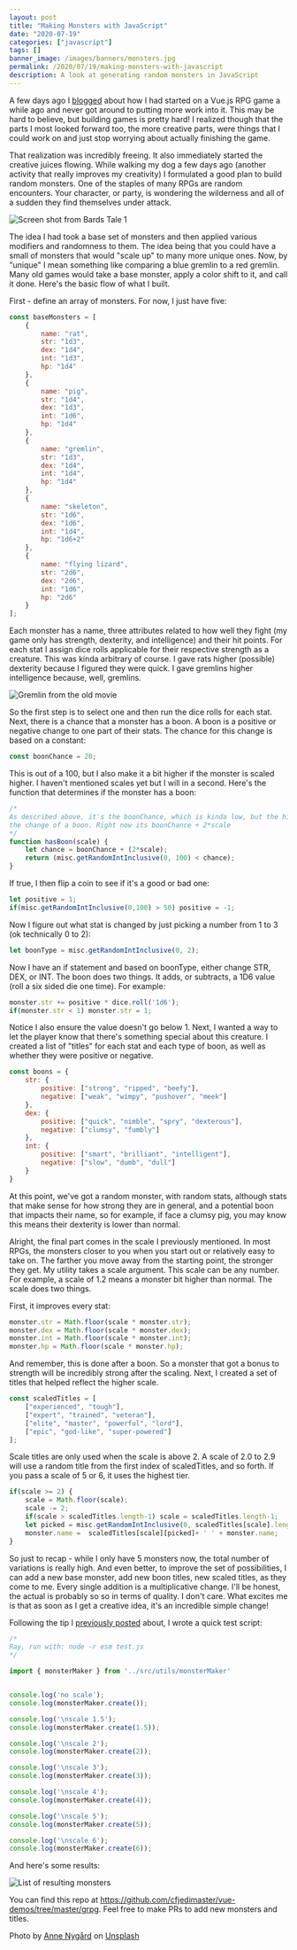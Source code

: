 ```yaml
---
layout: post
title: "Making Monsters with JavaScript"
date: "2020-07-19"
categories: ["javascript"]
tags: []
banner_image: /images/banners/monsters.jpg
permalink: /2020/07/19/making-monsters-with-javascript
description: A look at generating random monsters in JavaScript
---
```


A few days ago I [blogged](https://www.raymondcamden.com/2020/07/17/testing-vuejs-application-files-that-arent-components) about how I had started on a Vue.js RPG game a while ago and never got around to putting more work into it. This may be hard to believe, but building games is pretty hard! I realized though that the parts I most looked forward too, the more creative parts, were things that I could work on and just stop worrying about actually finishing the game. 

That realization was incredibly freeing. It also immediately started the creative juices flowing. While walking my dog a few days ago (another activity that really improves my creativity) I formulated a good plan to build random monsters. One of the staples of many RPGs are random encounters. Your character, or party, is wondering the wilderness and all of a sudden they find themselves under attack.

<p>
<img data-src="https://static.raymondcamden.com/images/2020/07/bt1.gif" alt="Screen shot from Bards Tale 1" class="lazyload imgborder imgcenter">
</p>

The idea I had took a base set of monsters and then applied various modifiers and randomness to them. The idea being that you could have a small of monsters that would "scale up" to many more unique ones. Now, by "unique" I mean something like comparing a blue gremlin to a red gremlin. Many old games would take a base monster, apply a color shift to it, and call it done. Here's the basic flow of what I built.

First - define an array of monsters. For now, I just have five: 

```js
const baseMonsters = [
	{
		name: "rat", 
		str: "1d3", 
		dex: "1d4",
		int: "1d3", 
		hp: "1d4"
	},
	{
		name: "pig",
		str: "1d4", 
		dex: "1d3", 
		int: "1d6", 
		hp: "1d4"
	}, 
	{
		name: "gremlin", 
		str: "1d3", 
		dex: "1d4", 
		int: "1d4", 
		hp: "1d4"
	}, 
	{
		name: "skeleton", 
		str: "1d6", 
		dex: "1d6", 
		int: "1d4", 
		hp: "1d6+2"
	},
	{
		name: "flying lizard", 
		str: "2d6", 
		dex: "2d6", 
		int: "1d6", 
		hp: "2d6"
	}
];
```

Each monster has a name, three attributes related to how well they fight (my game only has strength, dexterity, and intelligence) and their hit points. For each stat I assign dice rolls applicable for their respective strength as a creature. This was kinda arbitrary of course. I gave rats higher (possible) dexterity because I figured they were quick. I gave gremlins higher intelligence because, well, gremlins. 

<p>
<img data-src="https://static.raymondcamden.com/images/2020/07/gremlin.jpg" alt="Gremlin from the old movie" class="lazyload imgborder imgcenter">
</p>

So the first step is to select one and then run the dice rolls for each stat. Next, there is a chance that a monster has a boon. A boon is a positive or negative change to one part of their stats. The chance for this change is based on a constant:

```js
const boonChance = 20;
```

This is out of a 100, but I also make it a bit higher if the monster is scaled higher. I haven't mentioned scales yet but I will in a second. Here's the function that determines if the monster has a boon:

```js
/*
As described above, it's the boonChance, which is kinda low, but the higher the scale, the higher
the change of a boon. Right now its boonChance + 2*scale
*/
function hasBoon(scale) {
	let chance = boonChance + (2*scale);
	return (misc.getRandomIntInclusive(0, 100) < chance);
}
```

If true, I then flip a coin to see if it's a good or bad one:

```js
let positive = 1;
if(misc.getRandomIntInclusive(0,100) > 50) positive = -1;
```

Now I figure out what stat is changed by just picking a number from 1 to 3 (ok technically 0 to 2):

```js
let boonType = misc.getRandomIntInclusive(0, 2);
```

Now I have an if statement and based on boonType, either change STR, DEX, or INT. The boon does two things. It adds, or subtracts, a 1D6 value (roll a six sided die one time). For example:

```js
monster.str += positive * dice.roll('1d6');
if(monster.str < 1) monster.str = 1;
```

Notice I also ensure the value doesn't go below 1. Next, I wanted a way to let the player know that there's something special about this creature. I created a list of "titles" for each stat and each type of boon, as well as whether they were positive or negative.

```js
const boons = {
	str: {
		positive: ["strong", "ripped", "beefy"], 
		negative: ["weak", "wimpy", "pushover", "meek"]
	}, 
	dex: {
		positive: ["quick", "nimble", "spry", "dexterous"], 
		negative: ["clumsy", "fumbly"]
	}, 
	int: {
		positive: ["smart", "brilliant", "intelligent"],
		negative: ["slow", "dumb", "dull"]
	}
}
```

At this point, we've got a random monster, with random stats, although stats that make sense for how strong they are in general, and a potential boon that impacts their name, so for example, if face a clumsy pig, you may know this means their dexterity is lower than normal.

Alright, the final part comes in the scale I previously mentioned. In most RPGs, the monsters closer to you when you start out or relatively easy to take on. The farther you move away from the starting point, the stronger they get. My utility takes a scale argument. This scale can be any number. For example, a scale of 1.2 means a monster bit higher than normal. The scale does two things.

First, it improves every stat:

```js
monster.str = Math.floor(scale * monster.str);
monster.dex = Math.floor(scale * monster.dex);
monster.int = Math.floor(scale * monster.int);
monster.hp = Math.floor(scale * monster.hp);
```

And remember, this is done after a boon. So a monster that got a bonus to strength will be incredibly strong after the scaling. Next, I created a set of titles that helped reflect the higher scale. 

```js
const scaledTitles = [
	["experienced", "tough"],
	["expert", "trained", "veteran"],
	["elite", "master", "powerful", "lord"],
	["epic", "god-like", "super-powered"]
];
```

Scale titles are only used when the scale is above 2. A scale of 2.0 to 2.9 will use a random title from the first index of scaledTitles, and so forth. If you pass a scale of 5 or 6, it uses the highest tier.

```js
if(scale >= 2) {
	scale = Math.floor(scale);
	scale -= 2;
	if(scale > scaledTitles.length-1) scale = scaledTitles.length-1;
	let picked = misc.getRandomIntInclusive(0, scaledTitles[scale].length-1);
	monster.name =  scaledTitles[scale][picked]+ ' ' + monster.name;
}
```

So just to recap - while I only have 5 monsters now, the total number of variations is really high. And even better, to improve the set of possibilities, I can add a new base monster, add new boon titles, new scaled titles, as they come to me. Every single addition is a multiplicative change. I'll be honest, the actual is probably so so in terms of quality. I don't care. What excites me is that as soon as I get a creative idea, it's an incredible simple change!

Following the tip I [previously posted](https://www.raymondcamden.com/2020/07/17/testing-vuejs-application-files-that-arent-components) about, I wrote a quick test script:

```js
/*
Ray, run with: node -r esm test.js
*/

import { monsterMaker } from '../src/utils/monsterMaker'


console.log('no scale');
console.log(monsterMaker.create());

console.log('\nscale 1.5');
console.log(monsterMaker.create(1.5));

console.log('\nscale 2');
console.log(monsterMaker.create(2));

console.log('\nscale 3');
console.log(monsterMaker.create(3));

console.log('\nscale 4');
console.log(monsterMaker.create(4));

console.log('\nscale 5');
console.log(monsterMaker.create(5));

console.log('\nscale 6');
console.log(monsterMaker.create(6));
```

And here's some results:

<p>
<img data-src="https://static.raymondcamden.com/images/2020/07/monsters.jpg" alt="List of resulting monsters" class="lazyload imgborder imgcenter">
</p>

You can find this repo at <https://github.com/cfjedimaster/vue-demos/tree/master/grpg>. Feel free to make PRs to add new monsters and titles.

<span>Photo by <a href="https://unsplash.com/@polarmermaid?utm_source=unsplash&amp;utm_medium=referral&amp;utm_content=creditCopyText">Anne Nygård</a> on <a href="https://unsplash.com/s/photos/monsters?utm_source=unsplash&amp;utm_medium=referral&amp;utm_content=creditCopyText">Unsplash</a></span>
